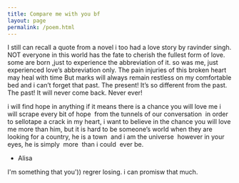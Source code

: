 ```yaml
---
title: Compare me with you bf
layout: page
permalink: /poem.html
---
```



I still can recall a quote from a novel i too had a love story by ravinder singh. NOT everyone in this world has the fate to cherish the fullest form of love. some are born ,just to experience the abbreviation of it. so was me, just experienced love’s abbreviation only. The pain injuries of this broken heart may heal with time But marks will always remain restless on my comfortable bed and i can’t forget that past. The present! It’s so different from the past. The past! It will never come back. Never ever! 





i will find hope in anything
if it means there is a chance
you will love me
i will scrape every bit of hope 
from the tunnels of our conversation 
in order to sellotape a crack in my heart,
i want to believe in the chance
you will love me more than him,
but it is hard to be someone’s world
when they are looking for a country,
he is a town 
and i am the universe 
however in your eyes,
he is simply 
more 
than i could 
ever be.

- Alisa



I'm something that
you')) regrer losing.
i can promisw that much.
